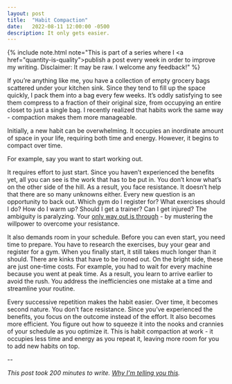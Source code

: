 ```yaml
---
layout: post
title:  "Habit Compaction"
date:   2022-08-11 12:00:00 -0500
description: It only gets easier.
---
```

{% include note.html note="This is part of a series where I <a href=\"quantity-is-quality\">publish a post every week in order to improve my writing</a>. Disclaimer: It may be raw. I welcome any feedback!" %}

If you’re anything like me, you have a collection of empty grocery bags scattered under your kitchen sink. Since they tend to fill up the space quickly, I pack them into a bag every few weeks. It’s oddly satisfying to see them compress to a fraction of their original size, from occupying an entire closet to just a single bag. I recently realized that habits work the same way - compaction makes them more manageable.

Initially, a new habit can be overwhelming. It occupies an inordinate amount of space in your life, requiring both time and energy. However, it begins to compact over time. 

For example, say you want to start working out.

It requires effort to just start. Since you haven’t experienced the benefits yet, all you can see is the work that has to be put in. You don’t know what’s on the other side of the hill. As a result, you face resistance. It doesn’t help that there are so many unknowns either. Every new question is an opportunity to back out. Which gym do I register for? What exercises should I do? How do I warm up? Should I get a trainer? Can I get injured? The ambiguity is paralyzing. Your [only way out is through]({{site.url}}/only-way-out-is-through) - by mustering the willpower to overcome your resistance.

It also demands room in your schedule. Before you can even start, you need time to prepare. You have to research the exercises, buy your gear and register for a gym. When you finally start, it still takes much longer than it should. There are kinks that have to be ironed out. On the bright side, these are just one-time costs. For example, you had to wait for every machine because you went at peak time. As a result, you learn to arrive earlier to avoid the rush. You address the inefficiencies one mistake at a time and streamline your routine.

Every successive repetition makes the habit easier. Over time, it becomes second nature. You don’t face resistance. Since you’ve experienced the benefits, you focus on the outcome instead of the effort. It also becomes more efficient. You figure out how to squeeze it into the nooks and crannies of your schedule as you optimize it. This is habit compaction at work - it occupies less time and energy as you repeat it, leaving more room for you to add new habits on top.

--

*This post took 200 minutes to write. [Why I'm telling you this]({{site.url}}/peeling-back-the-curtain).*